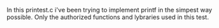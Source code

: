In this printest.c i've been trying to implement printf in the simpest way possible.
Only the authorized functions and lybraries used in this test.
